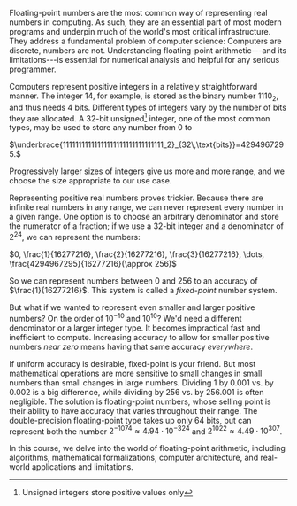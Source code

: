 Floating-point numbers are the most common way of representing real numbers in computing. As such, they are an essential part of most modern programs and underpin much of the world's most critical infrastructure. They address a fundamental problem of computer science: Computers are discrete, numbers are not. Understanding floating-point arithmetic---and its limitations---is essential for numerical analysis and helpful for any serious programmer.

Computers represent positive integers in a relatively straightforward manner. The integer $14$, for example, is stored as the binary number $1110_2$, and thus needs $4$ bits. Different types of integers vary by the number of bits they are allocated. A $32$-bit unsigned[^1] integer, one of the most common types, may be used to store any number from $0$ to

$\underbrace{11111111111111111111111111111111_2}_{32\,\text{bits}}=4294967295.$

Progressively larger sizes of integers give us more and more range, and we choose the size appropriate to our use case.

Representing positive real numbers proves trickier. Because there are infinite real numbers in any range, we can never represent every number in a given range. One option is to choose an arbitrary denominator and store the numerator of a fraction; if we use a $32$-bit integer and a denominator of $2^{24}$, we can represent the numbers:

$0, \frac{1}{16277216}, \frac{2}{16277216}, \frac{3}{16277216}, \dots, \frac{4294967295}{16277216}(\approx 256)$

So we can represent numbers between $0$ and $256$ to an accuracy of $\frac{1}{16277216}$. This system is called a *fixed-point* number system.

But what if we wanted to represent even smaller and larger positive numbers? On the order of $10^{-10}$ and $10^{10}$? We'd need a different denominator or a larger integer type. It becomes impractical fast and inefficient to compute. Increasing accuracy to allow for smaller positive numbers *near zero* means having that same accuracy *everywhere*.

If uniform accuracy is desirable, fixed-point is your friend. But most mathematical operations are more sensitive to small changes in small numbers than small changes in large numbers. Dividing $1$ by $0.001$ vs. by $0.002$ is a big difference, while dividing by $256$ vs. by $256.001$ is often negligible. The solution is floating-point numbers, whose selling point is their ability to have accuracy that varies throughout their range. The double-precision floating-point type takes up only $64$ bits, but can represent both the number $2^{-1074}\approx 4.94\cdot 10^{-324}$ and $2^{1022}\approx 4.49\cdot10^{307}$.

In this course, we delve into the world of floating-point arithmetic, including algorithms, mathematical formalizations, computer architecture, and real-world applications and limitations.

[^1]: Unsigned integers store positive values only

<!--stackedit_data:
eyJoaXN0b3J5IjpbMTAzNzcwNTg5OCwtMzA4MTg3MTY1LDY4Nj
Y5NTE5NF19
-->